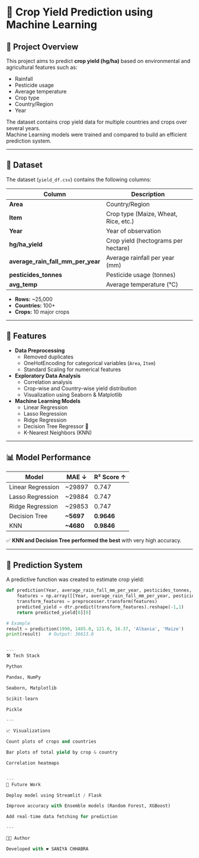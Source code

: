 # 🌾 Crop Yield Prediction using Machine Learning

## 📌 Project Overview
This project aims to predict **crop yield (hg/ha)** based on environmental and agricultural features such as:
- Rainfall
- Pesticide usage
- Average temperature
- Crop type
- Country/Region
- Year  

The dataset contains crop yield data for multiple countries and crops over several years.  
Machine Learning models were trained and compared to build an efficient prediction system.

---

## 📂 Dataset
The dataset (`yield_df.csv`) contains the following columns:

| Column                          | Description |
|---------------------------------|-------------|
| **Area**                        | Country/Region |
| **Item**                        | Crop type (Maize, Wheat, Rice, etc.) |
| **Year**                        | Year of observation |
| **hg/ha_yield**                 | Crop yield (hectograms per hectare) |
| **average_rain_fall_mm_per_year** | Average rainfall per year (mm) |
| **pesticides_tonnes**           | Pesticide usage (tonnes) |
| **avg_temp**                    | Average temperature (°C) |

- **Rows:** ~25,000  
- **Countries:** 100+  
- **Crops:** 10 major crops  

---

## 🔑 Features
- **Data Preprocessing**
  - Removed duplicates
  - OneHotEncoding for categorical variables (`Area`, `Item`)
  - Standard Scaling for numerical features
- **Exploratory Data Analysis**
  - Correlation analysis
  - Crop-wise and Country-wise yield distribution
  - Visualization using Seaborn & Matplotlib
- **Machine Learning Models**
  - Linear Regression
  - Lasso Regression
  - Ridge Regression
  - Decision Tree Regressor 🌳
  - K-Nearest Neighbors (KNN)

---

## 📊 Model Performance
| Model               | MAE ↓ | R² Score ↑ |
|----------------------|---------|-------------|
| Linear Regression    | ~29897 | 0.747 |
| Lasso Regression     | ~29884 | 0.747 |
| Ridge Regression     | ~29853 | 0.747 |
| Decision Tree        | **~5697** | **0.9646** |
| KNN                  | **~4680** | **0.9846** |

✅ **KNN and Decision Tree performed the best** with very high accuracy.  

---

## 🚀 Prediction System
A predictive function was created to estimate crop yield:

```python
def prediction(Year, average_rain_fall_mm_per_year, pesticides_tonnes, avg_temp, Area, Item):
    features = np.array([[Year, average_rain_fall_mm_per_year, pesticides_tonnes, avg_temp, Area, Item]], dtype=object)
    transform_features = preprocesser.transform(features)
    predicted_yield = dtr.predict(transform_features).reshape(-1,1)
    return predicted_yield[0][0]

# Example
result = prediction(1990, 1485.0, 121.0, 16.37, 'Albania', 'Maize')
print(result)   # Output: 36613.0


---
🛠️ Tech Stack

Python

Pandas, NumPy

Seaborn, Matplotlib

Scikit-learn

Pickle

---

📈 Visualizations

Count plots of crops and countries

Bar plots of total yield by crop & country

Correlation heatmaps


---
📌 Future Work

Deploy model using Streamlit / Flask

Improve accuracy with Ensemble models (Random Forest, XGBoost)

Add real-time data fetching for prediction

---

👩‍💻 Author

Developed with ❤️ SANIYA CHHABRA
